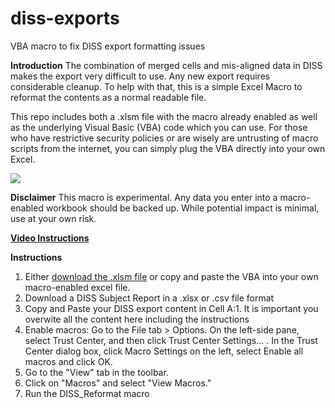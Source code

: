 # diss-exports
VBA macro to fix DISS export formatting issues

**Introduction**
The combination of merged cells and mis-aligned data in DISS makes the export very difficult to use. Any new export requires considerable cleanup. To help with that, this is a simple Excel Macro to reformat the contents as a normal readable file. 

This repo includes both a .xlsm file with the macro already enabled as well as the underlying Visual Basic (VBA) code which you can use. For those who have restrictive security policies or are wisely are untrusting of macro scripts from the internet, you can simply plug the VBA directly into your own Excel.

![](diss-improve-preview.gif)

**Disclaimer**
This macro is experimental. Any data you enter into a macro-enabled workbook should be backed up. While potential impact is minimal, use at your own risk.  

**[Video Instructions](https://www.loom.com/share/8b0efe3fe5d142e395597d8cde6f42b1)**

**Instructions**
1. Either [download the .xlsm file](https://github.com/dannysolow/diss-exports/raw/main/DISSv2.xlsm) or copy and paste the VBA into your own macro-enabled excel file.
2. Download a DISS Subject Report in a .xlsx or .csv file format
3. Copy and Paste your DISS export content in Cell A:1. It is important you overwite all the content here including the instructions
4. Enable macros: Go to the File tab > Options. On the left-side pane, select Trust Center, and then click Trust Center Settings… . In the Trust Center dialog box, click Macro Settings on the left, select Enable all macros and click OK.
5. Go to the "View" tab in the toolbar.
6. Click on "Macros" and select "View Macros."
7. Run the DISS_Reformat macro
